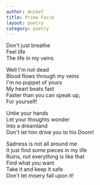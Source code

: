 ```yaml
---
author: Aniket
title: Prima Facie
layout: poetry
category: poetry
---
```


Don't just breathe<br/>
Feel life<br/>
The life in my veins

Well I'm not dead<br/>
Blood flows through my veins<br/>
I'm no puppet of yours<br/>
My heart beats fast<br/>
Faster than you can speak up,<br/>
For yourself!

Untie your hands<br/>
Let your thoughts wonder<br/>
Into a dreamland<br/>
Don't let him drive you to his Doom!

Sadness is not all around me<br/>
It just find some pieces in my life<br/>
Ruins, not everything is like that<br/>
Find what you want<br/>
Take it and keep it safe<br/>
Don't let misery fall upon it!